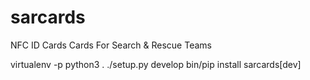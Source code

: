 # sarcards
NFC ID Cards Cards For Search &amp; Rescue Teams

 virtualenv -p python3 .
 ./setup.py develop
 bin/pip install sarcards[dev]
